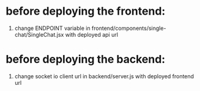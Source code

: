 # before deploying the frontend:
1. change ENDPOINT variable in frontend/components/single-chat/SingleChat.jsx with deployed api url

# before deploying the backend:
1. change socket io client url in backend/server.js with deployed frontend url